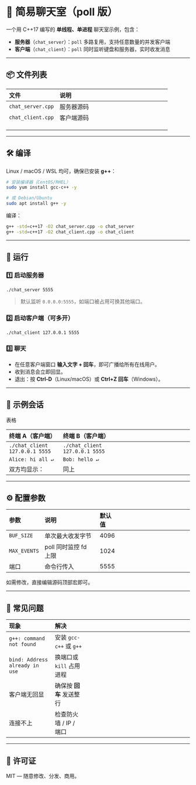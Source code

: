 # 📣 简易聊天室（poll 版）

一个用 C++17 编写的 **单线程、单进程** 聊天室示例，包含：

- **服务器**（`chat_server`）：`poll` 多路复用，支持任意数量的并发客户端
- **客户端**（`chat_client`）：`poll` 同时监听键盘和服务器，实时收发消息

------

## 📦 文件列表

| 文件              | 说明       |      |      |      |      |      |      |      |      |      |      |      |      |      |
| :---------------- | :--------- | ---- | ---- | ---- | ---- | ---- | ---- | ---- | ---- | ---- | ---- | ---- | ---- | ---- |
| `chat_server.cpp` | 服务器源码 |      |      |      |      |      |      |      |      |      |      |      |      |      |
| `chat_client.cpp` | 客户端源码 |      |      |      |      |      |      |      |      |      |      |      |      |      |
|                   |            |      |      |      |      |      |      |      |      |      |      |      |      |      |
|                   |            |      |      |      |      |      |      |      |      |      |      |      |      |      |
|                   |            |      |      |      |      |      |      |      |      |      |      |      |      |      |

------

## 🛠️ 编译

Linux / macOS / WSL 均可，确保已安装 **g++**：

```bash
# 安装编译器（CentOS/RHEL）
sudo yum install gcc-c++ -y

# 或 Debian/Ubuntu
sudo apt install g++ -y
```

编译：

```bash
g++ -std=c++17 -O2 chat_server.cpp -o chat_server
g++ -std=c++17 -O2 chat_client.cpp -o chat_client
```



------

## 🚀 运行

### 1️⃣ 启动服务器

```bash
./chat_server 5555
```

> 默认监听 `0.0.0.0:5555`，如端口被占用可换其他端口。

### 2️⃣ 启动客户端（可多开）

```bash
./chat_client 127.0.0.1 5555
```

### 3️⃣ 聊天

- 在任意客户端窗口 **输入文字 + 回车**，即可广播给所有在线用户。
- 收到消息会立即回显。
- 退出：按 **Ctrl-D**（Linux/macOS）或 **Ctrl+Z 回车**（Windows）。

------

## 🧪 示例会话

表格

| 终端 A（客户端）               | 终端 B（客户端）               |      |      |      |      |      |      |      |      |      |      |      |      |      |
| :----------------------------- | :----------------------------- | ---- | ---- | ---- | ---- | ---- | ---- | ---- | ---- | ---- | ---- | ---- | ---- | ---- |
| `./chat_client 127.0.0.1 5555` | `./chat_client 127.0.0.1 5555` |      |      |      |      |      |      |      |      |      |      |      |      |      |
| `Alice: hi all ↵`              | `Bob: hello ↵`                 |      |      |      |      |      |      |      |      |      |      |      |      |      |
| 双方均显示：                   | 同上                           |      |      |      |      |      |      |      |      |      |      |      |      |      |

------

## ⚙️ 配置参数

| 参数         | 说明                  | 默认值 |      |      |      |      |      |      |      |      |      |      |      |      |
| :----------- | :-------------------- | :----- | ---- | ---- | ---- | ---- | ---- | ---- | ---- | ---- | ---- | ---- | ---- | ---- |
| `BUF_SIZE`   | 单次最大收发字节      | 4096   |      |      |      |      |      |      |      |      |      |      |      |      |
| `MAX_EVENTS` | poll 同时监控 fd 上限 | 1024   |      |      |      |      |      |      |      |      |      |      |      |      |
| 端口         | 命令行传入            | 5555   |      |      |      |      |      |      |      |      |      |      |      |      |

如需修改，直接编辑源码顶部宏即可。

------

## 🐛 常见问题

| 现象                           | 解决                     |      |      |      |      |      |      |      |      |      |      |      |      |      |      |      |      |      |      |
| :----------------------------- | :----------------------- | ---- | ---- | ---- | ---- | ---- | ---- | ---- | ---- | ---- | ---- | ---- | ---- | ---- | ---- | ---- | ---- | ---- | ---- |
| `g++: command not found`       | 安装 `gcc-c++` 或 `g++`  |      |      |      |      |      |      |      |      |      |      |      |      |      |      |      |      |      |      |
| `bind: Address already in use` | 换端口或 `kill` 占用进程 |      |      |      |      |      |      |      |      |      |      |      |      |      |      |      |      |      |      |
| 客户端无回显                   | 确保按 **回车** 发送整行 |      |      |      |      |      |      |      |      |      |      |      |      |      |      |      |      |      |      |
| 连接不上                       | 检查防火墙 / IP / 端口   |      |      |      |      |      |      |      |      |      |      |      |      |      |      |      |      |      |      |

------

## 📄 许可证

MIT — 随意修改、分发、商用。

